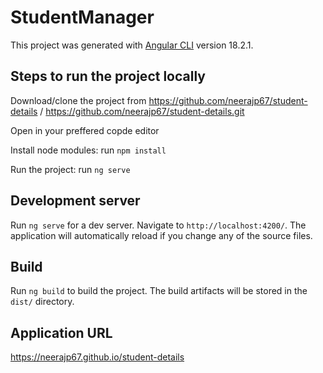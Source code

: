 # StudentManager

This project was generated with [Angular CLI](https://github.com/angular/angular-cli) version 18.2.1.

## Steps to run the project locally
Download/clone the project from https://github.com/neerajp67/student-details / https://github.com/neerajp67/student-details.git

Open in your preffered copde editor

Install node modules: run `npm install`

Run the project: run `ng serve`

## Development server

Run `ng serve` for a dev server. Navigate to `http://localhost:4200/`. The application will automatically reload if you change any of the source files.

## Build

Run `ng build` to build the project. The build artifacts will be stored in the `dist/` directory.

## Application URL

https://neerajp67.github.io/student-details

